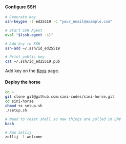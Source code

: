 #### Configure SSH
```bash
# Generate key
ssh-keygen -t ed25519 -C "your_email@example.com"

# Start SSH Agent
eval "$(ssh-agent -s)"

# Add key to SSH
ssh-add ~/.ssh/id_ed25519

# Print public key
cat ~/.ssh/id_ed25519.pub
```
Add key on the [Keys](https://github.com/settings/keys) page.

#### Deploy the horse

```bash
cd ~
git clone git@github.com:sini-codes/sini-horse.git
cd sini-horse
chmod +x setup.sh
./setup.sh

# Need to reset shell so new things are pulled in ENV
bash

# Run zellij
zellij -l welcome
```
